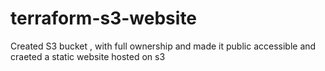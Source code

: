 # terraform-s3-website
Created S3 bucket , with full ownership and made it public accessible and craeted a static website hosted on s3
